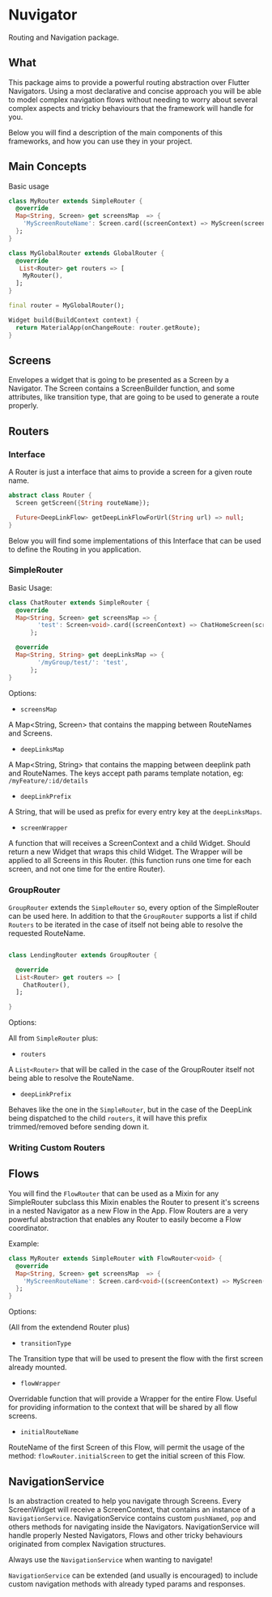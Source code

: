 # Nuvigator

Routing and Navigation package.

## What

This package aims to provide a powerful routing abstraction over Flutter
Navigators. Using a most declarative and concise approach you will be able
to model complex navigation flows without needing to worry about several
complex aspects and tricky behaviours that the framework will handle for you.

Below you will find a description of the main components of this frameworks,
and how you can use they in your project.

## Main Concepts

Basic usage

```dart
class MyRouter extends SimpleRouter {
  @override
  Map<String, Screen> get screensMap  => {
    'MyScreenRouteName': Screen.card((screenContext) => MyScreen(screenContext))
  };
}
```

```dart
class MyGlobalRouter extends GlobalRouter {
  @override
   List<Router> get routers => [
    MyRouter(),
  ];
}
```

```dart
final router = MyGlobalRouter();

Widget build(BuildContext context) {
  return MaterialApp(onChangeRoute: router.getRoute);
}
```

## Screens

Envelopes a widget that is going to be presented as a Screen by a Navigator.
The Screen contains a ScreenBuilder function, and some attributes, like transition type,
that are going to be used to generate a route properly.

## Routers

### Interface

A Router is just a interface that aims to provide a screen for a given route name.

```dart
abstract class Router {
  Screen getScreen({String routeName});

  Future<DeepLinkFlow> getDeepLinkFlowForUrl(String url) => null;
}
```

Below you will find some implementations of this Interface that can be used to define the Routing in you application.

### SimpleRouter

Basic Usage:

```dart
class ChatRouter extends SimpleRouter {
  @override
  Map<String, Screen> get screensMap => {
        'test': Screen<void>.card((screenContext) => ChatHomeScreen(screenContext)),
      };

  @override
  Map<String, String> get deepLinksMap => {
        '/myGroup/test/': 'test',
      };
}
```

Options:

- `screensMap`

A Map<String, Screen> that contains the mapping between RouteNames and Screens.

- `deepLinksMap`

A Map<String, String> that contains the mapping between deeplink path and RouteNames. The keys
accept path params template notation, eg: `/myFeature/:id/details`

- `deepLinkPrefix`

A String, that will be used as prefix for every entry key at the `deepLinksMaps`.

- `screenWrapper`

A function that will receives a ScreenContext and a child Widget. Should return a new Widget
that wraps this child Widget. The Wrapper will be applied to all Screens in this Router.
(this function runs one time for each screen, and not one time for the entire Router).


### GroupRouter

`GroupRouter` extends the `SimpleRouter` so, every option of the SimpleRouter can be used here. In addition to that
the `GroupRouter` supports a list if child `Routers` to be iterated in the case of itself not being able to resolve
the requested RouteName.

```dart

class LendingRouter extends GroupRouter {

  @override
  List<Router> get routers => [
    ChatRouter(),
  ];

}

```

Options:

All from `SimpleRouter` plus:

- `routers`

A `List<Router>` that will be called in the case of the GroupRouter itself not being able to resolve the RouteName.

- `deepLinkPrefix`

Behaves like the one in the `SimpleRouter`, but in the case of the DeepLink being dispatched to the child `routers`, it
will have this prefix trimmed/removed before sending down it.

### Writing Custom Routers

## Flows

You will find the `FlowRouter` that can be used as a Mixin for any SimpleRouter subclass
this Mixin enables the Router to present it's screens in a nested Navigator
as a new Flow in the App. Flow Routers are a very powerful abstraction
that enables any Router to easily become a Flow coordinator.

Example:

```dart
class MyRouter extends SimpleRouter with FlowRouter<void> {
  @override
  Map<String, Screen> get screensMap  => {
    'MyScreenRouteName': Screen.card<void>((screenContext) => MyScreen(screenContext))
  };
}
```

Options:

(All from the extendend Router plus)

- `transitionType`

The Transition type that will be used to present the flow with the first screen already mounted.

- `flowWrapper`

Overridable function that will provide a Wrapper for the entire Flow.
Useful for providing information to the context that will be shared by all
flow screens.

- `initialRouteName`

RouteName of the first Screen of this Flow, will permit the usage of the
method: `flowRouter.initialScreen` to get the initial screen of this Flow. 


## NavigationService

Is an abstraction created to help you navigate through Screens. Every ScreenWidget will receive a ScreenContext, that
contains an instance of a `NavigationService`. NavigationService contains custom `pushNamed`, `pop` and others methods 
for navigating inside the Navigators. NavigationService will handle properly Nested Navigators, Flows and other tricky
behaviours originated from complex Navigation structures.

Always use the `NavigationService` when wanting to navigate!

`NavigationService` can be extended (and usually is encouraged) to include custom navigation methods with already typed
params and responses. 

